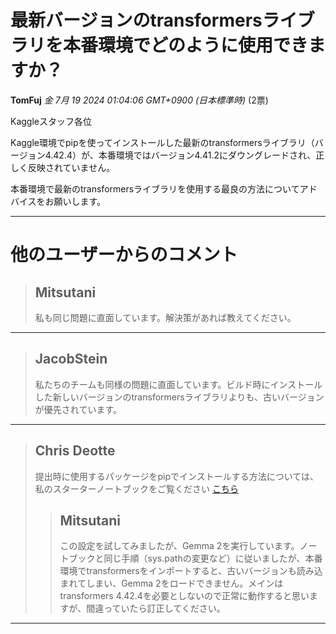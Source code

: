 # 最新バージョンのtransformersライブラリを本番環境でどのように使用できますか？

**TomFuj** *金 7月 19 2024 01:04:06 GMT+0900 (日本標準時)* (2票)

Kaggleスタッフ各位

Kaggle環境でpipを使ってインストールした最新のtransformersライブラリ（バージョン4.42.4）が、本番環境ではバージョン4.41.2にダウングレードされ、正しく反映されていません。

本番環境で最新のtransformersライブラリを使用する最良の方法についてアドバイスをお願いします。

---
# 他のユーザーからのコメント

> ## Mitsutani
> 
> 私も同じ問題に直面しています。解決策があれば教えてください。
> 
> 
> 
---
> ## JacobStein
> 
> 私たちのチームも同様の問題に直面しています。ビルド時にインストールした新しいバージョンのtransformersライブラリよりも、古いバージョンが優先されています。
> 
> 
> 
---
> ## Chris Deotte
> 
> 提出時に使用するパッケージをpipでインストールする方法については、私のスターターノートブックをご覧ください [こちら](https://www.kaggle.com/code/cdeotte/starter-code-for-llama-8b-llm-lb-0-750)
> 
> 
> 
> > ## Mitsutani
> > 
> > この設定を試してみましたが、Gemma 2を実行しています。ノートブックと同じ手順（sys.pathの変更など）に従いましたが、本番環境でtransformersをインポートすると、古いバージョンも読み込まれてしまい、Gemma 2をロードできません。メインはtransformers 4.42.4を必要としないので正常に動作すると思いますが、間違っていたら訂正してください。
> > 
> > 
> > 
--- 

